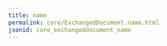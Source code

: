 ```yaml
---
title: name
permalink: core/ExchangedDocument.name.html
jsonid: core_exchangeddocument_name
---
```

